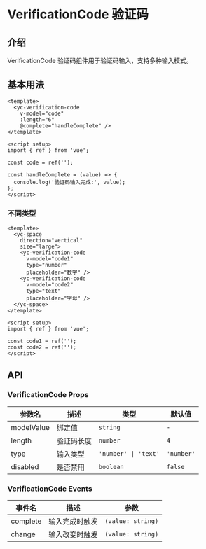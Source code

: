 # VerificationCode 验证码

## 介绍

VerificationCode 验证码组件用于验证码输入，支持多种输入模式。

## 基本用法

```vue
<template>
  <yc-verification-code
    v-model="code"
    :length="6"
    @complete="handleComplete" />
</template>

<script setup>
import { ref } from 'vue';

const code = ref('');

const handleComplete = (value) => {
  console.log('验证码输入完成:', value);
};
</script>
```

### 不同类型

```vue
<template>
  <yc-space
    direction="vertical"
    size="large">
    <yc-verification-code
      v-model="code1"
      type="number"
      placeholder="数字" />
    <yc-verification-code
      v-model="code2"
      type="text"
      placeholder="字母" />
  </yc-space>
</template>

<script setup>
import { ref } from 'vue';

const code1 = ref('');
const code2 = ref('');
</script>
```

## API

### VerificationCode Props

| 参数名     | 描述       | 类型                 | 默认值     |
| ---------- | ---------- | -------------------- | ---------- |
| modelValue | 绑定值     | `string`             | `-`        |
| length     | 验证码长度 | `number`             | `4`        |
| type       | 输入类型   | `'number' \| 'text'` | `'number'` |
| disabled   | 是否禁用   | `boolean`            | `false`    |

### VerificationCode Events

| 事件名   | 描述           | 参数              |
| -------- | -------------- | ----------------- |
| complete | 输入完成时触发 | `(value: string)` |
| change   | 输入改变时触发 | `(value: string)` |
